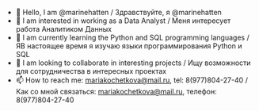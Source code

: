 - 👋 Hello, I am @marinehatten / Здравствуйте, я @marinehatten
- 👀 I am interested in working as a Data Analyst / Меня интересует работа Аналитиком Данных
- 🌱 I am currently learning the Python and SQL programming languages / ЯВ настоящее время я изучаю языки программирования Python и SQL
- 💞️ I am looking to collaborate in interesting projects / Ищу возможности для сотрудничества в интересных проектах
- 📫 How to reach me: mariakochetkova@mail.ru, tel: 8(977)804-27-40 / Как со мной связаться: mariakochetkova@mail.ru, телефон: 8(977)804-27-40

<!---
marinehatten/marinehatten is a ✨ special ✨ repository because its `README.md` (this file) appears on your GitHub profile.
You can click the Preview link to take a look at your changes.
--->
